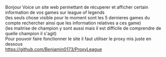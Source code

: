 Bonjour Voice un site web permettant de récuperer et afficher certain information de vos games sur league of legends<br>
(les seuls chose visible pour le moment sont les 5 dernieres games du compte rechercher ainsi que les information relatives a ces game)<br>
(les maitrise de champion y sont aussi mais il est difficile de comprendre de quelle champion il s'agit)<br>
Pour pouvoir faire fonctionner le site il faut utiliser le proxy mis juste en dessous<br>
https://github.com/Benjamin0173/ProxyLeague
